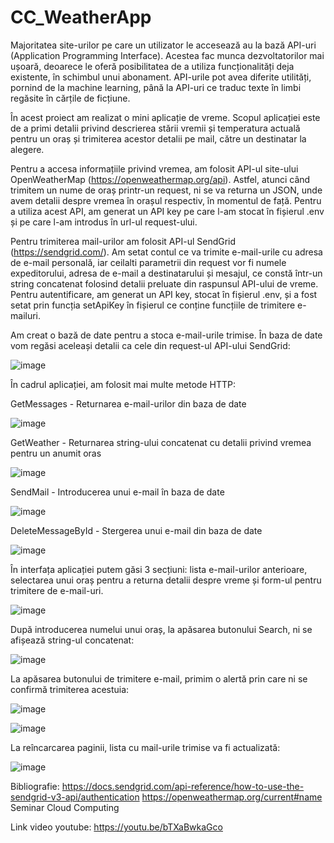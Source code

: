 # CC_WeatherApp

Majoritatea site-urilor pe care un utilizator le accesează au la bază API-uri (Application Programming Interface). Acestea fac munca dezvoltatorilor mai ușoară, deoarece le oferă posibilitatea de a utiliza funcționalități deja existente, în schimbul unui abonament. API-urile pot avea diferite utilități, pornind de la machine learning, până la API-uri ce traduc texte în limbi regăsite în cărțile de ficțiune. 

În acest proiect am realizat o mini aplicație de vreme. Scopul aplicației este de a primi detalii privind descrierea stării vremii și temperatura actuală pentru un oraș și trimiterea acestor detalii pe mail, către un destinatar la alegere. 

Pentru a accesa informațiile privind vremea, am folosit API-ul site-ului OpenWeatherMap (https://openweathermap.org/api). Astfel, atunci când trimitem un nume de oraș printr-un request, ni se va returna un JSON, unde avem detalii despre vremea în orașul respectiv, în momentul de față. Pentru a utiliza acest API, am generat un API key pe care l-am stocat în fișierul .env și pe care l-am introdus în url-ul request-ului.

Pentru trimiterea mail-urilor am folosit API-ul SendGrid (https://sendgrid.com/). Am setat contul ce va trimite e-mail-urile cu adresa de e-mail personală, iar ceilalti parametrii din request vor fi numele expeditorului, adresa de e-mail a destinatarului și mesajul, ce constă într-un string concatenat folosind detalii preluate din raspunsul API-ului de vreme. Pentru autentificare, am generat un API key, stocat în fișierul .env, și a fost setat prin funcția setApiKey în fișierul ce conține funcțiile de trimitere e-mailuri.

Am creat o bază de date pentru a stoca e-mail-urile trimise. În baza de date vom regăsi aceleași detalii ca cele din request-ul API-ului SendGrid:

![image](https://user-images.githubusercontent.com/83769025/168390219-a0b46b7b-430d-4467-913c-05c619e8c896.png)

În cadrul aplicației, am folosit mai multe metode HTTP:

GetMessages - Returnarea e-mail-urilor din baza de date

![image](https://user-images.githubusercontent.com/83769025/168390650-e26ece45-7386-4d26-8c31-967892303b55.png)

GetWeather - Returnarea string-ului concatenat cu detalii privind vremea pentru un anumit oras

![image](https://user-images.githubusercontent.com/83769025/168390783-75b4ddfc-f5e5-49e2-9a08-4d9784ef1ff9.png)

SendMail - Introducerea unui e-mail în baza de date

![image](https://user-images.githubusercontent.com/83769025/168391067-ec2f7a98-0726-4bc8-8a0f-355f23c266b8.png)

DeleteMessageById - Stergerea unui e-mail din baza de date

![image](https://user-images.githubusercontent.com/83769025/168391179-05f59f10-83a0-4016-9816-43cdd9d05479.png)


În interfața aplicației putem găsi 3 secțiuni: lista e-mail-urilor anterioare, selectarea unui oraș pentru a returna detalii despre vreme și form-ul pentru trimitere de e-mail-uri.

![image](https://user-images.githubusercontent.com/83769025/168391700-c228143d-83b4-4e8f-a0d2-3d58329b5da2.png)

După introducerea numelui unui oraș, la apăsarea butonului Search, ni se afișează string-ul concatenat:

![image](https://user-images.githubusercontent.com/83769025/168391875-355597f9-a109-4a6a-8738-23cf4f3fb94e.png)

La apăsarea butonului de trimitere e-mail, primim o alertă prin care ni se confirmă trimiterea acestuia:

![image](https://user-images.githubusercontent.com/83769025/168391999-8f688b6a-f0d7-4f9b-aa21-695d00ff43d4.png)

![image](https://user-images.githubusercontent.com/83769025/168392055-1674098b-6de9-4c5e-9da1-e5525fe1bb94.png)

La reîncarcarea paginii, lista cu mail-urile trimise va fi actualizată:

![image](https://user-images.githubusercontent.com/83769025/168392352-27bb39cd-1a5b-45fa-8676-02bddec3b21e.png)

Bibliografie:
https://docs.sendgrid.com/api-reference/how-to-use-the-sendgrid-v3-api/authentication
https://openweathermap.org/current#name
Seminar Cloud Computing

Link video youtube: https://youtu.be/bTXaBwkaGco
